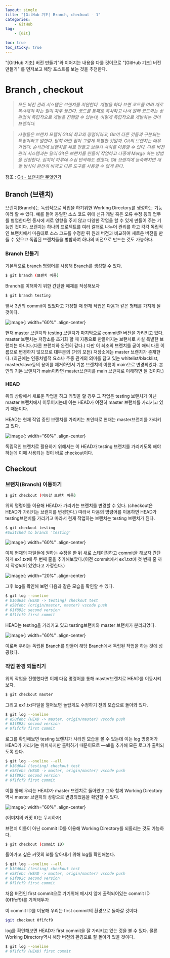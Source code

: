 ```yaml
---
layout: single
title: "[GitHub 기초] Branch, checkout - 1"
categories: 
    - GitHub
tag:
    - [Git]

toc: true
toc_sticky: true
---
```


"[GitHub 기초] 버전 만들기"와 이어지는 내용을 다룰 것이므로 "[GitHub 기초] 버전 만들기" 를 먼저보고 해당 포스트를 보는 것을 추천한다.

# Branch , checkout

> *모든 버전 관리 시스템은 브랜치를 지원한다. 개발을 하다 보면 코드를 여러 개로 복사해야 하는 일이 자주 생긴다. 코드를 통째로 복사하고 나서 원래 코드와는 상관없이 독립적으로 개발을 진행할 수 있는데, 이렇게 독립적으로 개발하는 것이 브랜치다.*
> 

> *사람들은 브랜치 모델이 Git의 최고의 장점이라고, Git이 다른 것들과 구분되는 특징이라고 말한다. 당최 어떤 점이 그렇게 특별한 것일까. Git의 브랜치는 매우 가볍다. 순식간에 브랜치를 새로 만들고 브랜치 사이를 이동할 수 있다. 다른 버전 관리 시스템과는 달리 Git은 브랜치를 만들어 작업하고 나중에 Merge 하는 방법을 권장한다. 심지어 하루에 수십 번씩해도 괜찮다. Git 브랜치에 능숙해지면 개발 방식이 완전히 바뀌고 다른 도구를 사용할 수 없게 된다*.
> 

참조 : [Git - 브랜치란 무엇인가](https://git-scm.com/book/ko/v2/Git-%EB%B8%8C%EB%9E%9C%EC%B9%98-%EB%B8%8C%EB%9E%9C%EC%B9%98%EB%9E%80-%EB%AC%B4%EC%97%87%EC%9D%B8%EA%B0%80)

## Branch (브랜치)

브랜치(Branch)는 독립적으로 작업을 하기위한 Working Directory를 생성하는 기능이라 할 수 있다. 예를 들어 동일한 소스 코드 위에 신규 개발 혹은 오류 수정 등의 업무를 협업한다면 동시에 서로 영향을 주지 않고 다양한 작업을 할 수 있게 만들어 주는 기능인 것이다. 브랜치는 하나의 프로젝트를 여러 갈래로 나누어 관리를 하고 각각 독립적인 브랜치에서 마음대로 소스 코드를 수정한 뒤 원래 버전과 비교하여 새로운 버전을 만들 수 있으고 독립된 브랜치들을 병합하여 하나의 버전으로 만드는 것도 가능하다.

### Branch 만들기

기본적으로 branch 명령어를 사용해 Branch를 생성할 수 있다.

```bash
$ git branch (브랜치 이름)
```

Branch를 이해하기 위한 간단한 예제를 작성해보자

```bash
$ git branch testing
```
앞서 3번의 commit이 있었다고 가정할 때 현재 작업은 다음과 같은 형태를 가지게 될 것이다.

![image](https://user-images.githubusercontent.com/79133730/139367245-387717e9-65b1-4f0b-8a37-63a9aa2774b8.png){: width="60%" .align-center}

현재 master 브랜치와 testing 브랜치가 마지막으로 commit한 버전을 가리키고 있다. master 브랜치는 저장소를 초기화 할 때 자동으로 만들어지는 브랜치로 사실 특별한 브랜치는 아니다.(다른 브랜치와 완전히 같다.) 다만 이 최초의 브랜치를 굳이 애써 다른 이름으로 변경하지 않으므로 대부분의 (거의 모든) 저장소에는 master 브랜치가 존재한다.
(최근에는 인종차별적 요소나 주종 관계의 의미를 담고 있는  whitelist/blacklist, master/slave등의 용어를 제거하면서 기본 브랜치의 이름이 main으로 변경되었다. 본인의 기본 브랜치가 main이라면 master브랜치를 main 브랜치로 이해하면 될 것이다.)

### HEAD

위의 상황에서 새로운 작업을 하고 커밋을 할 경우 그 작업은 testing 브랜치가 아닌 master 브랜치에서 이루어지는데 이는 HEAD가 여전히 master 브랜치를 가리키고 있기 때문이다.

HEAD는 현재 작업 중인 브랜치를 가리키는 포인터로 현재는 master브랜치를 가리키고 있다. 

![image](https://user-images.githubusercontent.com/79133730/139370216-e54af4dd-6e23-4def-9f3e-2d71ea0331bd.png){: width="60%" .align-center}

독립적인 브랜치로 활용하기 위해서는 이 HEAD가 testing 브랜치를 가리키도록 해야하는데 이때 사용되는 것이 바로 checkout이다.

## Checkout

### 브랜치(Branch) 이동하기

```bash
$ git checkout (이동할 브랜치 이름)
```

위의 명령어를 이용해 HEAD가 가리키는 브랜치를 변경할 수 있다. (checkout은 HEAD가 가리키는 브랜치를 변경한다.) 따라서 다음의 명령어를 이용하면 HEAD가 testing브랜치를 가리키고 따라서 현재 작업하는 브랜치는 testing 브랜치가 된다.

```bash
$ git checkout testing
#Switched to branch 'testing'
```

![image](https://user-images.githubusercontent.com/79133730/139370520-31f9beaa-4c79-4981-9120-d2a094b194dc.png){: width="60%" .align-center}

이제 현재의 파일들에 원하는 수정을 한 뒤 새로 스테이징하고 commit을 해보자 간단하게 ex1.txt에 두 번째 줄을 추가해보았다.(이전 commit에서 ex1.txt에 첫 번째 줄 까지 작성되어 있었다고 가정한다.)

![image](https://user-images.githubusercontent.com/79133730/139370555-f534fbb4-bddc-462d-9c0d-6cf43e80e408.png){: width="20%" .align-center}

그후 log를 확인해 보면 다음과 같은 모습을 확인할 수 있다.

```bash
$ git log --oneline
# b16d6a4 (HEAD -> testing) checkout test
# e58febc (origin/master, master) vscode push
# 61f892c second version
# 0f1fcf9 first commit
```

HEAD는 testing을 가리키고 있고 testing브랜치와 master 브랜치가 분리되었다.

![image](https://user-images.githubusercontent.com/79133730/139370588-46c498e4-6852-4ac5-8583-ee8037b5d35d.png){: width="60%" .align-center}

이로써 우리는 독립된 Branch를 만들어 해당 Branch에서 독립된 작업을 하는 것에 성공했다.

### 작업 환경 되돌리기

위의 작업을 진행했다면 이제 다음 명령어를 통해 master브랜치로 HEAD를 이동시켜보자.

```bash
$ git checkout master
```

그리고 ex1.txt파일을 열어보면 놀랍게도 수정하기 전의 모습으로 돌아와 있다.

```bash
$ git log --oneline
# e58febc (HEAD -> master, origin/master) vscode push
# 61f892c second version
# 0f1fcf9 first commit
```

로그를 확인해보면 testing 브랜치가 사라진 모습을 볼 수 있는데 이는 log 명령어가 HEAD가 가리키는 위치까지만 출력하기 때문이므로 —all을 추가해 모든 로그가 출력되도록 한다.

```bash
$ git log --oneline --all
# b16d6a4 (testing) checkout test
# e58febc (HEAD -> master, origin/master) vscode push
# 61f892c second version
# 0f1fcf9 first commit
```

이를 통해 우리는 HEAD가 master 브랜치로 돌아왔고 그와 함께 Working Directory역시 master 브랜치의 상황으로 변경되었음을 확인할 수 있다.

![image](https://user-images.githubusercontent.com/79133730/139370868-8bab5e1b-1a11-4186-af79-800ba2ffc41e.png){: width="60%" .align-center}

(이미지의 커밋 ID는 무시하자)

브랜치 이름이 아닌 commit ID를 이용해 Working Directory를 되돌리는 것도 가능하다.

```bash
$ git checkout (commit ID)
```

돌아가고 싶은 커밋의 id를 알아내기 위해 log를 확인해본다.

```bash
$ git log --oneline --all
# b16d6a4 (testing) checkout test
# e58febc (HEAD -> master, origin/master) vscode push
# 61f892c second version
# 0f1fcf9 first commit
```

처음 버전인 first commit으로 가기위해 메시지 앞에 출력되어있는 commit ID (0f1fcf9)를 기억해두자

이 commit ID를 이용해 우리는 first commit의 환경으로 돌아갈 것이다.

```bash
$git checkout 0f1fcf9 
```

log를 확인해보면 HEAD가 first commit을 잘 가리키고 있는 것을 볼 수 있다. 물론 Working Directory역시 해당 버전의 환경으로 잘 돌아가 있을 것이다.

```bash
$ git log --oneline
# 0f1fcf9 (HEAD) first commit
```